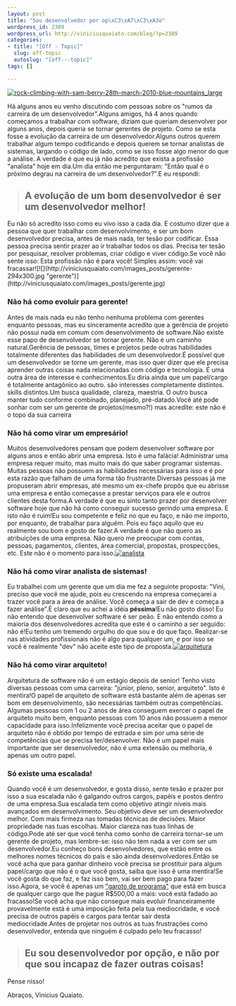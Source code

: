 ```yaml
--- 
layout: post
title: "Sou desenvolvedor por op\xC3\xA7\xC3\xA3o"
wordpress_id: 2309
wordpress_url: http://viniciusquaiato.com/blog/?p=2309
categories: 
- title: "[Off - Topic]"
  slug: off-topic
  autoslug: "[off---topic]"
tags: []

---
```



[![rock-climbing-with-sam-berry-28th-march-2010-blue-mountains_large](http://viniciusquaiato.com/images_posts/rock-climbing-with-sam-berry-28th-march-2010-blue-mountains_large.jpg "rock-climbing-with-sam-berry-28th-march-2010-blue-mountains_large")](http://viniciusquaiato.com/images_posts/rock-climbing-with-sam-berry-28th-march-2010-blue-mountains_large.jpg)

Há alguns anos eu venho discutindo com pessoas sobre os "rumos da carreira de um desenvolvedor".Alguns amigos, há 4 anos quando começamos a trabalhar com software, diziam que queriam desenvolver por alguns anos, depois queria se tornar gerentes de projeto. Como se esta fosse a evolução da carreira de um desenvolvedor.Alguns outros querem trabalhar algum tempo codificando e depois querem se tornar analistas de sistemas, largando o código de lado, como se isso fosse algo menor do que a análise. A verdade é que eu já não acredito que exista a profissão "analista" hoje em dia.Um dia então me perguntaram: "Então qual é o próximo degrau na carreira de um desenvolvedor?".E eu respondi:<blockquote>

## A evolução de um bom desenvolvedor é ser um desenvolvedor melhor!


</blockquote>Eu não só acredito isso como eu vivo isso a cada dia. E costumo dizer que a pessoa que quer trabalhar com desenvolvimento, e ser um bom desenvolvedor precisa, antes de mais nada, ter tesão por codificar. Essa pessoa precisa sentir prazer ao ir trabalhar todos os dias. Precisa ter tesão por pesquisar, resolver problemas, criar código e viver código.Se você não sente isso: Esta profissão não é para você! Simples assim: você vai fracassar![![](http://viniciusquaiato.com/images_posts/gerente-294x300.jpg "gerente")](http://viniciusquaiato.com/images_posts/gerente.jpg)



### Não há como evoluir para gerente!


Antes de mais nada eu não tenho nenhuma problema com gerentes enquanto pessoas, mas eu sinceramente acredito que a gerência de projeto não possui nada em comum com desenvolvimento de software.Não existe esse papo de desenvolvedor se tornar gerente. Não é um caminho natural.Gerência de pessoas, times e projetos pede outras habilidades totalmente diferentes das habilidades de um desenvolvedor.É possível que um desenvolvedor se torne um gerente, mas isso quer dizer que ele precisa aprender outras coisas nada relacionadas com código e tecnologia. É uma outra área de interesse e conhecimentos.Eu diria ainda que um papel/cargo é totalmente antagônico ao outro. são interesses completamente distintos. skills distintos.Um busca qualidade, clareza, maestria. O outro busca manter tudo conforme combinado, planejado, pré-datado.Você até pode sonhar com ser um gerente de projetos(mesmo?!) mas acredite: este não é o topo da sua carreira![![](http://viniciusquaiato.com/images_posts/empresario-200x300.jpg "empresario")](http://viniciusquaiato.com/images_posts/empresario.jpg)



### Não há como virar um empresário!


Muitos desenvolvedores pensam que podem desenvolver software por alguns anos e então abrir uma empresa. Isto é uma falácia! Administrar uma empresa requer muito, mas muito mais do que saber programar sistemas. Muitas pessoas não possuem as habilidades necessárias para isso e é por esta razão que falham de uma forma tão frustrante.Diversas pessoas já me propuseram abrir empresas, até mesmo um ex-chefe propôs que eu abrisse uma empresa e então começasse a prestar serviços para ele e outros clientes desta forma.A verdade é que eu sinto tanto prazer por desenvolver software hoje que não há como conseguir sucesso gerindo uma empresa. E isto não é ruim!Eu sou competente e feliz no que eu faço, e não me importo, por enquanto, de trabalhar para alguém. Pois eu faço aquilo que eu realmente sou bom e gosto de fazer.A verdade é que não quero as atribuições de uma empresa. Não quero me preocupar com contas, pessoas, pagamentos, clientes, área comercial, propostas, prospecções, etc. Este não é o momento para isso.[![](http://viniciusquaiato.com/images_posts/analista-300x213.jpg "analista")](http://viniciusquaiato.com/images_posts/analista.jpg)



### Não há como virar analista de sistemas!


Eu trabalhei com um gerente que um dia me fez a seguinte proposta: "Vini, preciso que você me ajude, pois eu crescendo na empresa começarei a trazer você para a área de análise. Você começa a sair de dev e começa a fazer análise".É claro que eu achei a idéia **péssima**!Eu não gosto disso! Eu não entendo que desenvolver software é ser peão. E não entendo como a maioria dos desenvolvedores acredita que este é o caminho a ser seguido: não é!Eu tenho um tremendo orgulho do que sou e do que faço. Realizar-se nas atividades profissionais não é algo para qualquer um, e por isso se você é realmente "dev" não aceite este tipo de proposta.[![](http://viniciusquaiato.com/images_posts/arquitetura-300x200.jpg "arquitetura")](http://viniciusquaiato.com/images_posts/arquitetura.jpg)



### Não há como virar arquiteto!
Arquitetura de software não é um estágio depois de senior! Tenho visto diversas pessoas com uma carreira: "júnior, pleno, senior, arquiteto". Isto é mentira!O papel de arquiteto de software está bastante além de apenas ser bom em desenvolvimento, são necessárias também outras competências. Algumas pessoas com 1 ou 2 anos de área conseguem exercer o papel de arquiteto muito bem, enquanto pessoas com 10 anos não possuem a menor capacidade para isso.Infelizmente você precisa aceitar que o papel de arquiteto não é obtido por tempo de estrada e sim por uma série de competências que se precisa ter/desenvolver. Não é um papel mais importante que ser desenvolvedor, não é uma extensão ou melhoria, é apenas um outro papel.

### Só existe uma escalada!
Quando você é um desenvolvedor, e gosta disso, sente tesão e prazer por isso a sua escalada não é galgando outros cargos, papéis e postos dentro de uma empresa.Sua escalada tem como objetivo atingir níveis mais avançados em desenvolvimento. Seu objetivo deve ser um desenvolvedor melhor. Com mais firmeza nas tomadas técnicas de decisões. Maior propriedade nas tuas escolhas. Maior clareza nas tuas linhas de código.Pode até ser que você tenha como sonho de carreira tornar-se um gerente de projeto, mas lembre-se: isso não tem nada a ver com ser um desenvolvedor.Eu conheço bons desenvolvedores, que estão entre os melhores nomes técnicos do país e são ainda desenvolvedores.Então se você acha que para ganhar dinheiro você precisa se prostituir para algum papel/cargo que não é o que você gosta, saiba que isso é uma mentira!Se você gosta do que faz, e faz isso bem, vai ser bem pago para fazer isso.Agora, se você é apenas um ["garoto de programa"](http://viniciusquaiato.com/blog/off-topic-nao-sou-garoto-de-programa/) que está em busca de qualquer cargo que lhe pague R$500,00 a mais: você está fadado ao fracasso!Se você acha que não consegue mais evoluir financeiramente provavelmente está é uma imposição feita pela tua mediocridade, e você precisa de outros papéis e cargos para tentar sair desta mediocridade.Antes de projetar nos outros as tuas frustrações como desenvolvedor, entenda que ninguém é culpado pelo teu fracasso!<blockquote>

## Eu sou desenvolvedor por opção, e não por que sou incapaz de fazer outras coisas!
</blockquote>Pense nisso!

Abraços,
Vinicius Quaiato.
